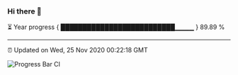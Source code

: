 ### Hi there 👋

⏳ Year progress { ██████████████████████████▁▁▁▁ } 89.89 %

---

⏰ Updated on Wed, 25 Nov 2020 00:22:18 GMT

![Progress Bar CI](https://github.com/liununu/liununu/workflows/Progress%20Bar%20CI/badge.svg)
